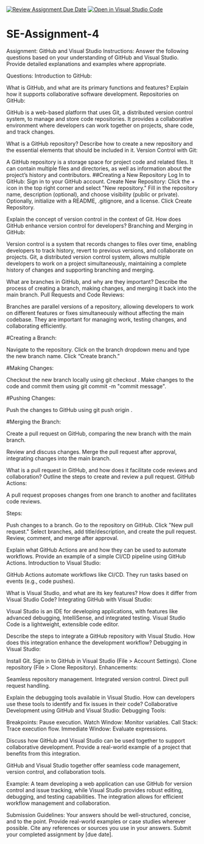 [![Review Assignment Due Date](https://classroom.github.com/assets/deadline-readme-button-22041afd0340ce965d47ae6ef1cefeee28c7c493a6346c4f15d667ab976d596c.svg)](https://classroom.github.com/a/GvXCZgfk)
[![Open in Visual Studio Code](https://classroom.github.com/assets/open-in-vscode-2e0aaae1b6195c2367325f4f02e2d04e9abb55f0b24a779b69b11b9e10269abc.svg)](https://classroom.github.com/online_ide?assignment_repo_id=15351028&assignment_repo_type=AssignmentRepo)
# SE-Assignment-4
Assignment: GitHub and Visual Studio
Instructions:
Answer the following questions based on your understanding of GitHub and Visual Studio. Provide detailed explanations and examples where appropriate.

Questions:
Introduction to GitHub:

What is GitHub, and what are its primary functions and features? Explain how it supports collaborative software development.
Repositories on GitHub:

GitHub is a web-based platform that uses Git, a distributed version control system, to manage and store code repositories. 
It provides a collaborative environment where developers can work together on projects, share code, and track changes.

What is a GitHub repository? Describe how to create a new repository and the essential elements that should be included in it.
Version Control with Git:

A GitHub repository is a storage space for project code and related files. 
It can contain multiple files and directories, as well as information about the project’s history and contributors.
##Creating a New Repository
Log In to GitHub: Sign in to your GitHub account.
Create New Repository:
Click the + icon in the top right corner and select "New repository."
Fill in the repository name, description (optional), and choose visibility (public or private).
Optionally, initialize with a README, .gitignore, and a license.
Click Create Repository.

Explain the concept of version control in the context of Git. How does GitHub enhance version control for developers?
Branching and Merging in GitHub:

Version control is a system that records changes to files over time, enabling developers to track history, revert to previous versions, and collaborate on projects. 
Git, a distributed version control system, allows multiple developers to work on a project simultaneously, maintaining a complete history of changes and supporting branching and merging.

What are branches in GitHub, and why are they important? Describe the process of creating a branch, making changes, and merging it back into the main branch.
Pull Requests and Code Reviews:

Branches are parallel versions of a repository, allowing developers to work on different features or fixes simultaneously without affecting the main codebase. 
They are important for managing work, testing changes, and collaborating efficiently.

#Creating a Branch:

Navigate to the repository.
Click on the branch dropdown menu and type the new branch name.
Click “Create branch.”

#Making Changes:

Checkout the new branch locally using git checkout <branch-name>.
Make changes to the code and commit them using git commit -m "commit message".

#Pushing Changes:

Push the changes to GitHub using git push origin <branch-name>.

#Merging the Branch:

Create a pull request on GitHub, comparing the new branch with the main branch.

Review and discuss changes.
Merge the pull request after approval, integrating changes into the main branch.

What is a pull request in GitHub, and how does it facilitate code reviews and collaboration? Outline the steps to create and review a pull request.
GitHub Actions:

A pull request proposes changes from one branch to another and facilitates code reviews.

Steps:

Push changes to a branch.
Go to the repository on GitHub.
Click "New pull request."
Select branches, add title/description, and create the pull request.
Review, comment, and merge after approval.

Explain what GitHub Actions are and how they can be used to automate workflows. Provide an example of a simple CI/CD pipeline using GitHub Actions.
Introduction to Visual Studio:

GitHub Actions automate workflows like CI/CD. They run tasks based on events (e.g., code pushes).

What is Visual Studio, and what are its key features? How does it differ from Visual Studio Code?
Integrating GitHub with Visual Studio:

Visual Studio is an IDE for developing applications, with features like advanced debugging, IntelliSense, and integrated testing. Visual Studio Code is a lightweight, extensible code editor.

Describe the steps to integrate a GitHub repository with Visual Studio. How does this integration enhance the development workflow?
Debugging in Visual Studio:

Install Git.
Sign in to GitHub in Visual Studio (File > Account Settings).
Clone repository (File > Clone Repository).
Enhancements:

Seamless repository management.
Integrated version control.
Direct pull request handling.

Explain the debugging tools available in Visual Studio. How can developers use these tools to identify and fix issues in their code?
Collaborative Development using GitHub and Visual Studio:
Debugging Tools:

Breakpoints: Pause execution.
Watch Window: Monitor variables.
Call Stack: Trace execution flow.
Immediate Window: Evaluate expressions.

Discuss how GitHub and Visual Studio can be used together to support collaborative development. Provide a real-world example of a project that benefits from this integration.

GitHub and Visual Studio together offer seamless code management, version control, and collaboration tools.

Example:
A team developing a web application can use GitHub for version control and issue tracking, while Visual Studio provides robust editing, debugging, and testing capabilities. 
The integration allows for efficient workflow management and collaboration.


Submission Guidelines:
Your answers should be well-structured, concise, and to the point.
Provide real-world examples or case studies wherever possible.
Cite any references or sources you use in your answers.
Submit your completed assignment by [due date].
